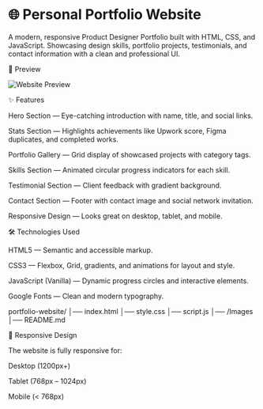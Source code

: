 # 🌐 Personal Portfolio Website

A modern, responsive Product Designer Portfolio built with HTML, CSS, and JavaScript.
Showcasing design skills, portfolio projects, testimonials, and contact information with a clean and professional UI.

📸 Preview

![Website Preview](Images/Desktop-view.png)

✨ Features

Hero Section — Eye-catching introduction with name, title, and social links.

Stats Section — Highlights achievements like Upwork score, Figma duplicates, and completed works.

Portfolio Gallery — Grid display of showcased projects with category tags.

Skills Section — Animated circular progress indicators for each skill.

Testimonial Section — Client feedback with gradient background.

Contact Section — Footer with contact image and social network invitation.

Responsive Design — Looks great on desktop, tablet, and mobile.

🛠 Technologies Used

HTML5 — Semantic and accessible markup.

CSS3 — Flexbox, Grid, gradients, and animations for layout and style.

JavaScript (Vanilla) — Dynamic progress circles and interactive elements.

Google Fonts — Clean and modern typography.

portfolio-website/
│── index.html
│── style.css
│── script.js
│── /Images
│── README.md


📱 Responsive Design

The website is fully responsive for:

Desktop (1200px+)

Tablet (768px – 1024px)

Mobile (< 768px)

